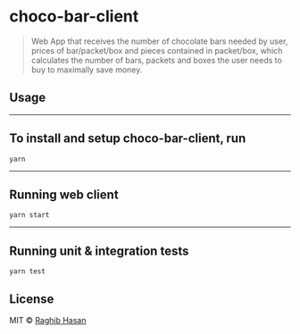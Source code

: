 # choco-bar-client

> Web App that receives the number of chocolate bars needed by user, prices of
> bar/packet/box and pieces contained in packet/box, which calculates the number of bars,
> packets and boxes the user needs to buy to maximally save money.

## Usage

---

## To install and setup choco-bar-client, run

```
yarn

```

---

## Running web client

```
yarn start

```

---

## Running unit & integration tests

```
yarn test

```

## License

MIT © [Raghib Hasan](https://raghibhasan.com/)
